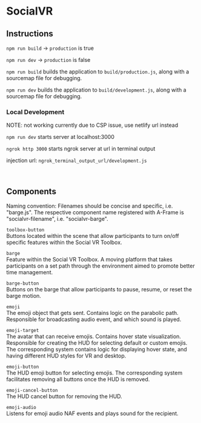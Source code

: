 # SocialVR

## Instructions
`npm run build` -> `production` is true

`npm run dev` -> `production` is false

`npm run build` builds the application to `build/production.js`, along with a sourcemap file for debugging.

`npm run dev` builds the application to `build/development.js`, along with a sourcemap file for debugging.

### Local Development
NOTE: not working currently due to CSP issue, use netlify url instead

`npm run dev` starts server at localhost:3000

`ngrok http 3000` starts ngrok server at url in terminal output

injection url: `ngrok_terminal_output_url/development.js`

<br/>

## Components
Naming convention: Filenames should be concise and specific, i.e. "barge.js". The respective component name registered with A-Frame is "socialvr-filename", i.e. "socialvr-barge".

`toolbox-button`<br/>
Buttons located within the scene that allow participants to turn on/off specific features within the Social VR Toolbox.

`barge`<br/>
Feature within the Social VR Toolbox. A moving platform that takes participants on a set path through the environment aimed to promote better time management.

`barge-button`<br/>
Buttons on the barge that allow participants to pause, resume, or reset the barge motion.

`emoji`<br/>
The emoji object that gets sent. Contains logic on the parabolic path. Responsible for broadcasting audio event, and which sound is played.

`emoji-target`<br/>
The avatar that can receive emojis. Contains hover state visualization. Responsible for creating the HUD for selecting default or custom emojis. The corresponding system contains logic for displaying hover state, and having different HUD styles for VR and desktop.

`emoji-button`<br/>
The HUD emoji button for selecting emojis. The corresponding system facilitates removing all buttons once the HUD is removed.

`emoji-cancel-button`<br/>
The HUD cancel button for removing the HUD.

`emoji-audio`<br/>
Listens for emoji audio NAF events and plays sound for the recipient.
